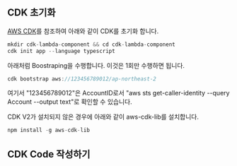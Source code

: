 ## CDK 초기화

[AWS CDK](https://github.com/kyopark2014/technical-summary/blob/main/cdk-introduction.md)를 참조하여 아래와 같이 CDK를 초기화 합니다.

```java
mkdir cdk-lambda-component && cd cdk-lambda-component
cdk init app --language typescript
```

아래처럼 Boostraping을 수행합니다. 이것은 1회만 수행하면 됩니다. 

```java
cdk bootstrap aws://123456789012/ap-northeast-2
```

여기서 "123456789012"은 AccountID로서 "aws sts get-caller-identity --query Account --output text"로 확인할 수 있습니다. 

CDK V2가 설치되지 않은 경우에 아래와 같이 aws-cdk-lib를 설치합니다.

```java
npm install -g aws-cdk-lib
```


## CDK Code 작성하기
